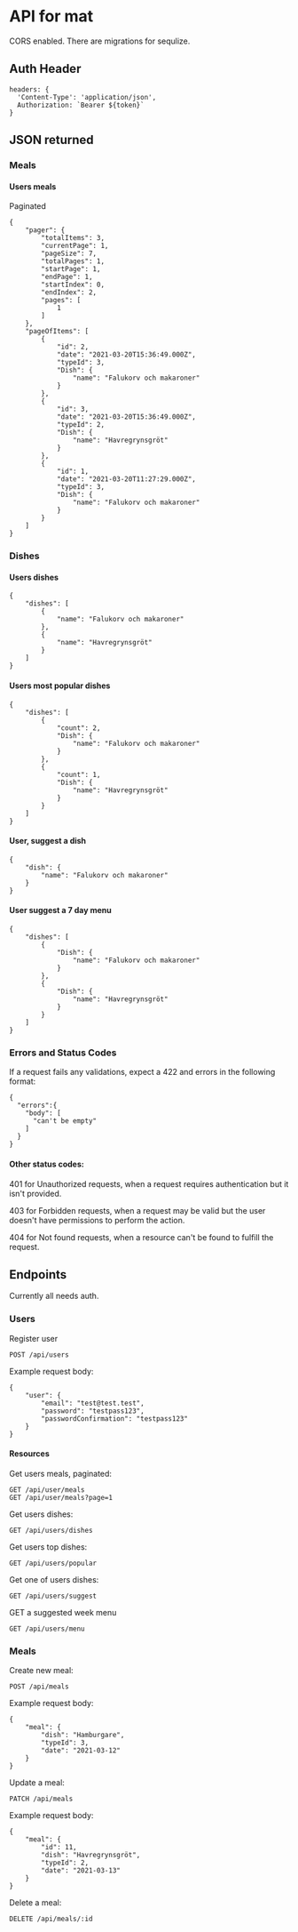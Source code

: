 # API for mat

CORS enabled.
There are migrations for sequlize.

## Auth Header

```
headers: {
  'Content-Type': 'application/json',
  Authorization: `Bearer ${token}`
}
```

## JSON returned

### Meals

#### Users meals

Paginated

```
{
    "pager": {
        "totalItems": 3,
        "currentPage": 1,
        "pageSize": 7,
        "totalPages": 1,
        "startPage": 1,
        "endPage": 1,
        "startIndex": 0,
        "endIndex": 2,
        "pages": [
            1
        ]
    },
    "pageOfItems": [
        {
            "id": 2,
            "date": "2021-03-20T15:36:49.000Z",
            "typeId": 3,
            "Dish": {
                "name": "Falukorv och makaroner"
            }
        },
        {
            "id": 3,
            "date": "2021-03-20T15:36:49.000Z",
            "typeId": 2,
            "Dish": {
                "name": "Havregrynsgröt"
            }
        },
        {
            "id": 1,
            "date": "2021-03-20T11:27:29.000Z",
            "typeId": 3,
            "Dish": {
                "name": "Falukorv och makaroner"
            }
        }
    ]
}
```

### Dishes
#### Users dishes
```
{
    "dishes": [
        {
            "name": "Falukorv och makaroner"
        },
        {
            "name": "Havregrynsgröt"
        }
    ]
}
```
#### Users most popular dishes
```
{
    "dishes": [
        {
            "count": 2,
            "Dish": {
                "name": "Falukorv och makaroner"
            }
        },
        {
            "count": 1,
            "Dish": {
                "name": "Havregrynsgröt"
            }
        }
    ]
}
```
#### User, suggest a dish
```
{
    "dish": {
        "name": "Falukorv och makaroner"
    }
}
``` 
#### User suggest a 7 day menu
```
{
    "dishes": [
        {
            "Dish": {
                "name": "Falukorv och makaroner"
            }
        },
        {
            "Dish": {
                "name": "Havregrynsgröt"
            }
        }
    ]
}
```

### Errors and Status Codes
If a request fails any validations, expect a 422 and errors in the following format:
```
{
  "errors":{
    "body": [
      "can't be empty"
    ]
  }
}
```
#### Other status codes:
401 for Unauthorized requests, when a request requires authentication but it isn't provided.

403 for Forbidden requests, when a request may be valid but the user doesn't have permissions to perform the action.

404 for Not found requests, when a resource can't be found to fulfill the request.

## Endpoints

Currently all needs auth.

### Users
Register user
```
POST /api/users
```
Example request body:
```
{
    "user": {
        "email": "test@test.test",
        "password": "testpass123",
        "passwordConfirmation": "testpass123"
    }
}
```

#### Resources 

Get users meals, paginated:
```
GET /api/user/meals
GET /api/user/meals?page=1
```

Get users dishes:
```
GET /api/users/dishes
```

Get users top dishes:
```
GET /api/users/popular
```

Get one of users dishes:
```
GET /api/users/suggest
```
GET a suggested week menu
```
GET /api/users/menu
```

### Meals

Create new meal:
```
POST /api/meals
```
Example request body:
```
{
    "meal": {
        "dish": "Hamburgare",
        "typeId": 3,
        "date": "2021-03-12"
    }
}
```
Update a meal:
```
PATCH /api/meals
```
Example request body:
```
{
    "meal": {
        "id": 11,
        "dish": "Havregrynsgröt",
        "typeId": 2,
        "date": "2021-03-13"
    }
}
```
Delete a meal:
```
DELETE /api/meals/:id
```